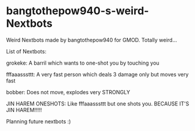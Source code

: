 # bangtothepow940-s-weird-Nextbots
Weird Nextbots made by bangtothepow940 for GMOD. Totally weird...

List of Nextbots: 

grokeke: A barril which wants to one-shot you by touching you

fffaaasssttt: A very fast person which deals 3 damage only but moves very fast

bobber: Does not move, explodes very STRONGLY

JIN HAREM ONESHOTS: Like fffaaasssttt but one shots you. BECAUSE IT'S JIN HAREM!!!!!

Planning future nextbots :)
